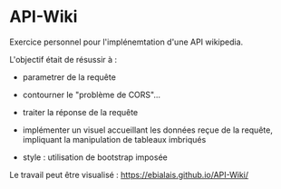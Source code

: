 # API-Wiki

Exercice personnel pour l'implénemtation d'une API wikipedia.

L'objectif était de résussir à :
 - parametrer de la requête
 - contourner le "problème de CORS"...
 - traiter la réponse de la requête
 - implémenter un visuel accueillant les données reçue de la requête, impliquant la manipulation de tableaux imbriqués
 
 - style : utilisation de bootstrap imposée
 
 Le travail peut être visualisé : https://ebialais.github.io/API-Wiki/
 
 
 
 

